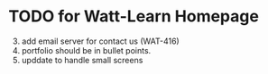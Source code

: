 TODO for Watt-Learn Homepage
============================

3) add email server for contact us (WAT-416)
7) portfolio should be in bullet points.
10) upddate to handle small screens
